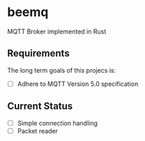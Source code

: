 # beemq
MQTT Broker implemented in Rust

## Requirements
The long term goals of this projecs is:
- [ ] Adhere to MQTT Version 5.0 specification

## Current Status
- [ ] Simple connection handling
- [ ] Packet reader
